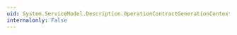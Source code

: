 ```yaml
---
uid: System.ServiceModel.Description.OperationContractGenerationContext.DeclaringType
internalonly: False
---
```

